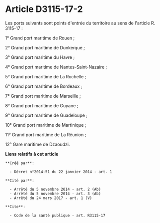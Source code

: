 # Article D3115-17-2

Les ports suivants sont points d'entrée du territoire au sens de l'article R. 3115-17 : 

1° Grand port maritime de Rouen ; 

2° Grand port maritime de Dunkerque ; 

3° Grand port maritime du Havre ; 

4° Grand port maritime de Nantes-Saint-Nazaire ; 

5° Grand port maritime de La Rochelle ; 

6° Grand port maritime de Bordeaux ; 

7° Grand port maritime de Marseille ; 

8° Grand port maritime de Guyane ; 

9° Grand port maritime de Guadeloupe ; 

10° Grand port maritime de Martinique ; 

11° Grand port maritime de La Réunion ; 

12° Gare maritime de Dzaoudzi.

**Liens relatifs à cet article**

	**Créé par**:

	  - Décret n°2014-51 du 22 janvier 2014 - art. 1

	**Cité par**:

	  - Arrêté du 5 novembre 2014 - art. 2 (Ab)
	  - Arrêté du 5 novembre 2014 - art. 3 (Ab)
	  - Arrêté du 24 mars 2017 - art. 1 (V)

	**Cite**:

	  - Code de la santé publique - art. R3115-17
